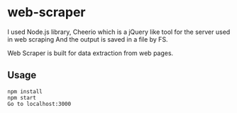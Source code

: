 # web-scraper
I used Node.js library, Cheerio which is a jQuery like tool for the server used in web scraping And the output is saved in a file by FS.

Web Scraper is built for data extraction from web pages.

## Usage
```
npm install
npm start
Go to localhost:3000
```